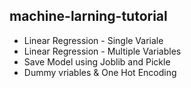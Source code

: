 ## machine-larning-tutorial


- Linear Regression - Single Variale
- Linear Regression - Multiple Variables
- Save Model using Joblib and Pickle
- Dummy vriables & One Hot Encoding